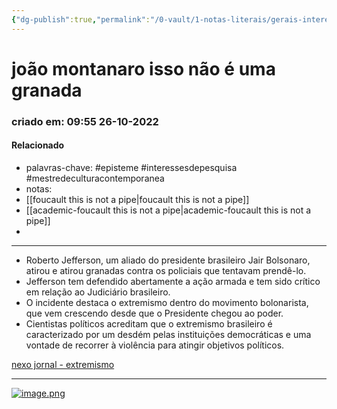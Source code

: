```yaml
---
{"dg-publish":true,"permalink":"/0-vault/1-notas-literais/gerais-interesses/joao-montanaro-isso-nao-e-uma-granada/","tags":["episteme","interessesdepesquisa","mestredeculturacontemporanea"],"dgHomeLink":true,"dgShowLocalGraph":true,"dgShowFileTree":true,"dgEnableSearch":true}
---
```


# joão montanaro isso não é uma granada
### criado em: 09:55 26-10-2022

#### Relacionado
- palavras-chave: #episteme #interessesdepesquisa #mestredeculturacontemporanea 
- notas: 
- [[foucault this is not a pipe\|foucault this is not a pipe]]
- [[academic-foucault this is not a pipe\|academic-foucault this is not a pipe]]
- 
---
- Roberto Jefferson, um aliado do presidente brasileiro Jair Bolsonaro, atirou e atirou granadas contra os policiais que tentavam prendê-lo.
- Jefferson tem defendido abertamente a ação armada e tem sido crítico em relação ao Judiciário brasileiro.
- O incidente destaca o extremismo dentro do movimento bolonarista, que vem crescendo desde que o Presidente chegou ao poder.
- Cientistas políticos acreditam que o extremismo brasileiro é caracterizado por um desdém pelas instituições democráticas e uma vontade de recorrer à violência para atingir objetivos políticos.

[nexo jornal - extremismo](https://www.nexojornal.com.br/expresso/2022/10/24/Como-o-ataque-de-Jefferson-exp%C3%B5e-o-extremismo-brasileiro) 

---


[![image.png](https://i.postimg.cc/Dwz1k7JC/image.png)](https://postimg.cc/8jq7LQbW)
